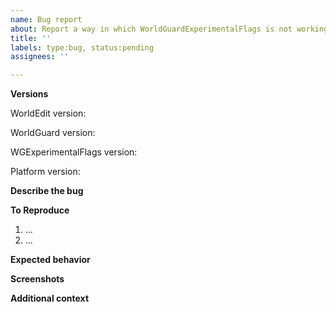 ```yaml
---
name: Bug report
about: Report a way in which WorldGuardExperimentalFlags is not working as intended
title: ''
labels: type:bug, status:pending
assignees: ''

---
```


**Versions**
<!-- Please include the full version of WorldEdit, WorldGuard and the platform (Bukkit/Spigot/Paper) you are running, e.g. output from `/we version`, `/wg version` `/version` commands. Please ensure you are running up to date software before making a bug report. Old versions will receive little to no support. -->
WorldEdit version:

WorldGuard version:

WGExperimentalFlags version:

Platform version:


**Describe the bug**
<!-- A clear and concise description of what the bug is. -->

**To Reproduce**
<!-- Steps to reproduce the behavior: -->
1. ...
2. ...

**Expected behavior**
<!-- A clear and concise description of what you expected to happen. -->

**Screenshots**
<!-- If applicable, add screenshots to help explain your problem. Screenshots of `/rg info` for any applicable regions (or simply the link from `/wg report -p`) are good to include. -->

**Additional context**
<!-- Add any other context about the problem here. -->
